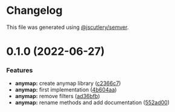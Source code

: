 # Changelog

This file was generated using [@jscutlery/semver](https://github.com/jscutlery/semver).

# 0.1.0 (2022-06-27)


### Features

* **anymap:** create anymap library ([c2366c7](https://github.com/RicardoJBarrios/kuoki/commit/c2366c73438d302331f82b905bc6f82ab68f7fb2))
* **anymap:** first implementation ([4b604aa](https://github.com/RicardoJBarrios/kuoki/commit/4b604aa363248a83d7380e64fb0403a39a42fc3c))
* **anymap:** remove filters ([ad36bfb](https://github.com/RicardoJBarrios/kuoki/commit/ad36bfb6987b18e1f0a6384786c9e6bc69d5a8f7))
* **anymap:** rename methods and add documentation ([552ad00](https://github.com/RicardoJBarrios/kuoki/commit/552ad00763de13ac93d8f93a2baa8fab53a52e90))
